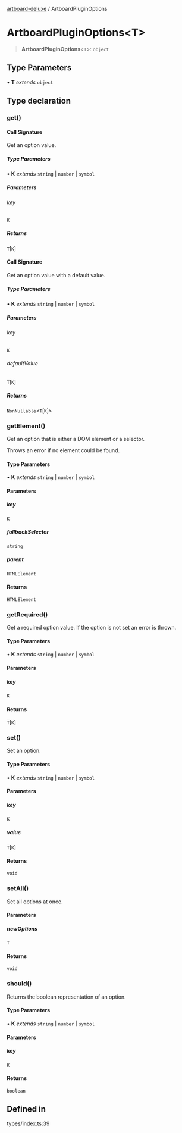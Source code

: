 [artboard-deluxe](../globals.md) / ArtboardPluginOptions

# ArtboardPluginOptions\<T\>

> **ArtboardPluginOptions**\<`T`\>: `object`

## Type Parameters

• **T** *extends* `object`

## Type declaration

### get()

#### Call Signature

Get an option value.

##### Type Parameters

• **K** *extends* `string` \| `number` \| `symbol`

##### Parameters

###### key

`K`

##### Returns

`T`\[`K`\]

#### Call Signature

Get an option value with a default value.

##### Type Parameters

• **K** *extends* `string` \| `number` \| `symbol`

##### Parameters

###### key

`K`

###### defaultValue

`T`\[`K`\]

##### Returns

`NonNullable`\<`T`\[`K`\]\>

### getElement()

Get an option that is either a DOM element or a selector.

Throws an error if no element could be found.

#### Type Parameters

• **K** *extends* `string` \| `number` \| `symbol`

#### Parameters

##### key

`K`

##### fallbackSelector

`string`

##### parent

`HTMLElement`

#### Returns

`HTMLElement`

### getRequired()

Get a required option value. If the option is not set an error is thrown.

#### Type Parameters

• **K** *extends* `string` \| `number` \| `symbol`

#### Parameters

##### key

`K`

#### Returns

`T`\[`K`\]

### set()

Set an option.

#### Type Parameters

• **K** *extends* `string` \| `number` \| `symbol`

#### Parameters

##### key

`K`

##### value

`T`\[`K`\]

#### Returns

`void`

### setAll()

Set all options at once.

#### Parameters

##### newOptions

`T`

#### Returns

`void`

### should()

Returns the boolean representation of an option.

#### Type Parameters

• **K** *extends* `string` \| `number` \| `symbol`

#### Parameters

##### key

`K`

#### Returns

`boolean`

## Defined in

types/index.ts:39
